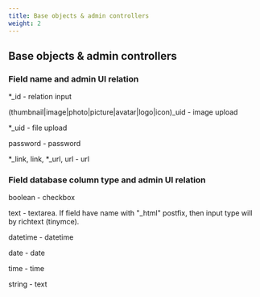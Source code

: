 ```yaml
---
title: Base objects & admin controllers
weight: 2
---
```


## Base objects & admin controllers

### Field name and admin UI relation
*_id - relation input

(thumbnail|image|photo|picture|avatar|logo|icon)_uid - image upload

*_uid - file upload

password - password

*_link, link, *_url, url - url

### Field database column type and admin UI relation


boolean - checkbox

text - textarea. If field have name with "_html" postfix, then input type will by richtext (tinymce).

datetime - datetime

date - date

time - time

string - text
